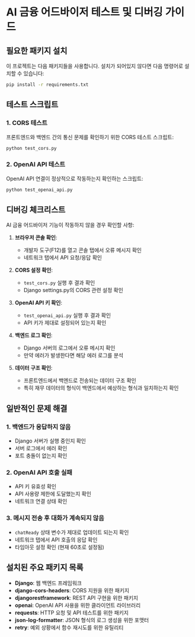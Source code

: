 # AI 금융 어드바이저 테스트 및 디버깅 가이드

## 필요한 패키지 설치

이 프로젝트는 다음 패키지들을 사용합니다. 설치가 되어있지 않다면 다음 명령어로 설치할 수 있습니다:

```bash
pip install -r requirements.txt
```

## 테스트 스크립트

### 1. CORS 테스트

프론트엔드와 백엔드 간의 통신 문제를 확인하기 위한 CORS 테스트 스크립트:

```bash
python test_cors.py
```

### 2. OpenAI API 테스트

OpenAI API 연결이 정상적으로 작동하는지 확인하는 스크립트:

```bash
python test_openai_api.py
```

## 디버깅 체크리스트

AI 금융 어드바이저 기능이 작동하지 않을 경우 확인할 사항:

1. **브라우저 콘솔 확인**: 
   - 개발자 도구(F12)를 열고 콘솔 탭에서 오류 메시지 확인
   - 네트워크 탭에서 API 요청/응답 확인

2. **CORS 설정 확인**: 
   - `test_cors.py` 실행 후 결과 확인
   - Django settings.py의 CORS 관련 설정 확인

3. **OpenAI API 키 확인**: 
   - `test_openai_api.py` 실행 후 결과 확인
   - API 키가 제대로 설정되어 있는지 확인

4. **백엔드 로그 확인**: 
   - Django 서버의 로그에서 오류 메시지 확인
   - 만약 에러가 발생한다면 해당 에러 로그를 분석

5. **데이터 구조 확인**: 
   - 프론트엔드에서 백엔드로 전송되는 데이터 구조 확인
   - 특히 재무 데이터의 형식이 백엔드에서 예상하는 형식과 일치하는지 확인

## 일반적인 문제 해결

### 1. 백엔드가 응답하지 않음
- Django 서버가 실행 중인지 확인
- 서버 로그에서 에러 확인
- 포트 충돌이 없는지 확인

### 2. OpenAI API 호출 실패
- API 키 유효성 확인
- API 사용량 제한에 도달했는지 확인
- 네트워크 연결 상태 확인

### 3. 메시지 전송 후 대화가 계속되지 않음
- `chatReady` 상태 변수가 제대로 업데이트 되는지 확인
- 네트워크 탭에서 API 호출의 응답 확인
- 타임아웃 설정 확인 (현재 60초로 설정됨)

## 설치된 주요 패키지 목록

- **Django**: 웹 백엔드 프레임워크
- **django-cors-headers**: CORS 지원을 위한 패키지
- **djangorestframework**: REST API 구현을 위한 패키지
- **openai**: OpenAI API 사용을 위한 클라이언트 라이브러리
- **requests**: HTTP 요청 및 API 테스트를 위한 패키지
- **json-log-formatter**: JSON 형식의 로그 생성을 위한 포맷터
- **retry**: 예외 상황에서 함수 재시도를 위한 유틸리티

